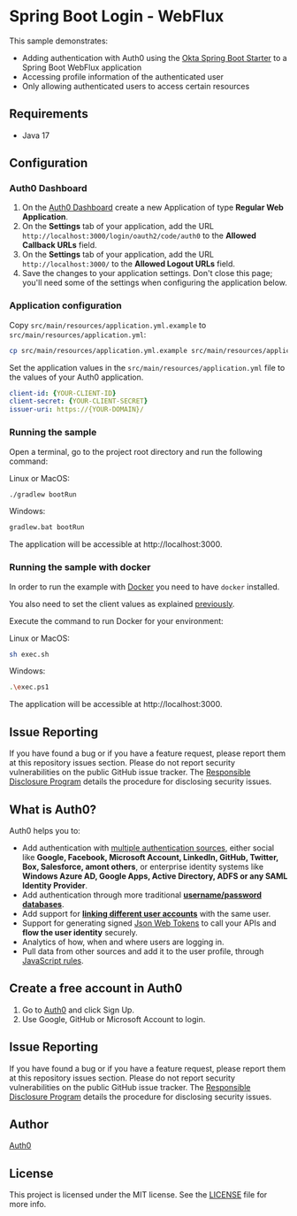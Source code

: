 # Spring Boot Login - WebFlux

This sample demonstrates:

- Adding authentication with Auth0 using the [Okta Spring Boot Starter](https://github.com/okta/okta-spring-boot) to a Spring Boot WebFlux application
- Accessing profile information of the authenticated user
- Only allowing authenticated users to access certain resources

## Requirements

- Java 17

## Configuration

### Auth0 Dashboard
1. On the [Auth0 Dashboard](https://manage.auth0.com/#/clients) create a new Application of type **Regular Web Application**.
1. On the **Settings** tab of your application, add the URL `http://localhost:3000/login/oauth2/code/auth0` to the **Allowed Callback URLs** field.
1. On the **Settings** tab of your application, add the URL `http://localhost:3000/` to the **Allowed Logout URLs** field.
1. Save the changes to your application settings. Don't close this page; you'll need some of the settings when configuring the application below.

### Application configuration

Copy `src/main/resources/application.yml.example` to `src/main/resources/application.yml`:

```bash
cp src/main/resources/application.yml.example src/main/resources/application.yml
```

Set the application values in the `src/main/resources/application.yml` file to the values of your Auth0 application.

```yaml
client-id: {YOUR-CLIENT-ID}
client-secret: {YOUR-CLIENT-SECRET}
issuer-uri: https://{YOUR-DOMAIN}/
```

### Running the sample

Open a terminal, go to the project root directory and run the following command:

Linux or MacOS:

```bash
./gradlew bootRun
```

Windows:

```bash
gradlew.bat bootRun 
```

The application will be accessible at http://localhost:3000.

### Running the sample with docker

In order to run the example with [Docker](https://docs.docker.com/install/) you need to have `docker` installed.

You also need to set the client values as explained [previously](#application-configuration).

Execute the command to run Docker for your environment:

Linux or MacOS:

```bash
sh exec.sh
```

Windows:

```bash
.\exec.ps1
```

The application will be accessible at http://localhost:3000.

## Issue Reporting

If you have found a bug or if you have a feature request, please report them at this repository issues section. Please do not report security vulnerabilities on the public GitHub issue tracker. The [Responsible Disclosure Program](https://auth0.com/whitehat) details the procedure for disclosing security issues.

## What is Auth0?

Auth0 helps you to:

* Add authentication with [multiple authentication sources](https://docs.auth0.com/identityproviders), either social like **Google, Facebook, Microsoft Account, LinkedIn, GitHub, Twitter, Box, Salesforce, amont others**, or enterprise identity systems like **Windows Azure AD, Google Apps, Active Directory, ADFS or any SAML Identity Provider**.
* Add authentication through more traditional **[username/password databases](https://docs.auth0.com/mysql-connection-tutorial)**.
* Add support for **[linking different user accounts](https://docs.auth0.com/link-accounts)** with the same user.
* Support for generating signed [Json Web Tokens](https://docs.auth0.com/jwt) to call your APIs and **flow the user identity** securely.
* Analytics of how, when and where users are logging in.
* Pull data from other sources and add it to the user profile, through [JavaScript rules](https://docs.auth0.com/rules).

## Create a free account in Auth0

1. Go to [Auth0](https://auth0.com) and click Sign Up.
2. Use Google, GitHub or Microsoft Account to login.

## Issue Reporting

If you have found a bug or if you have a feature request, please report them at this repository issues section. Please do not report security vulnerabilities on the public GitHub issue tracker. The [Responsible Disclosure Program](https://auth0.com/whitehat) details the procedure for disclosing security issues.

## Author

[Auth0](https://auth0.com)

## License

This project is licensed under the MIT license. See the [LICENSE](../LICENSE) file for more info.